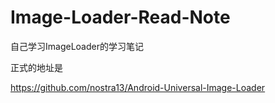 # Image-Loader-Read-Note

自己学习ImageLoader的学习笔记

正式的地址是

https://github.com/nostra13/Android-Universal-Image-Loader
